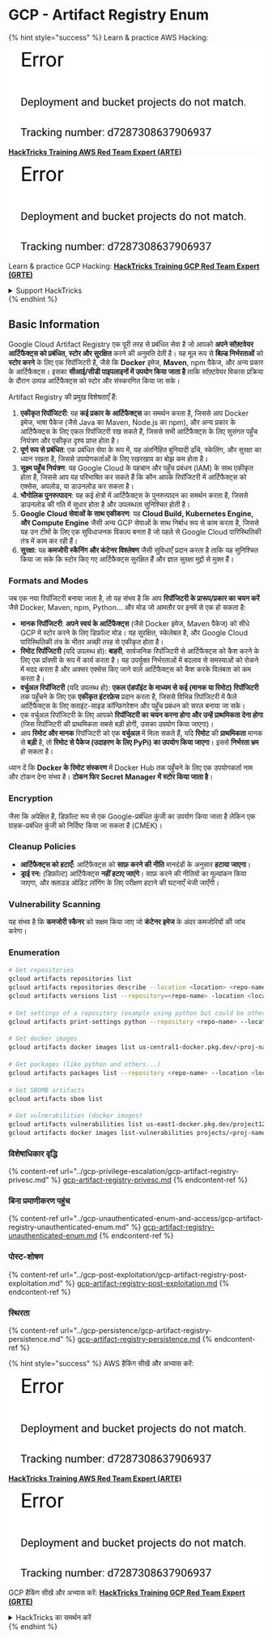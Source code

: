 # GCP - Artifact Registry Enum

{% hint style="success" %}
Learn & practice AWS Hacking:<img src="../../../.gitbook/assets/image (1) (1).png" alt="" data-size="line">[**HackTricks Training AWS Red Team Expert (ARTE)**](https://training.hacktricks.xyz/courses/arte)<img src="../../../.gitbook/assets/image (1) (1).png" alt="" data-size="line">\
Learn & practice GCP Hacking: <img src="../../../.gitbook/assets/image (2).png" alt="" data-size="line">[**HackTricks Training GCP Red Team Expert (GRTE)**<img src="../../../.gitbook/assets/image (2).png" alt="" data-size="line">](https://training.hacktricks.xyz/courses/grte)

<details>

<summary>Support HackTricks</summary>

* Check the [**subscription plans**](https://github.com/sponsors/carlospolop)!
* **Join the** 💬 [**Discord group**](https://discord.gg/hRep4RUj7f) or the [**telegram group**](https://t.me/peass) or **follow** us on **Twitter** 🐦 [**@hacktricks\_live**](https://twitter.com/hacktricks\_live)**.**
* **Share hacking tricks by submitting PRs to the** [**HackTricks**](https://github.com/carlospolop/hacktricks) and [**HackTricks Cloud**](https://github.com/carlospolop/hacktricks-cloud) github repos.

</details>
{% endhint %}

## Basic Information

Google Cloud Artifact Registry एक पूरी तरह से प्रबंधित सेवा है जो आपको **अपने सॉफ़्टवेयर आर्टिफैक्ट्स को प्रबंधित, स्टोर और सुरक्षित** करने की अनुमति देती है। यह मूल रूप से **बिल्ड निर्भरताओं** को **स्टोर करने** के लिए एक रिपॉजिटरी है, जैसे कि **Docker** इमेज, **Maven**, npm पैकेज, और अन्य प्रकार के आर्टिफैक्ट्स। इसका **सीआई/सीडी पाइपलाइनों में उपयोग किया जाता है** ताकि सॉफ़्टवेयर विकास प्रक्रिया के दौरान उत्पन्न आर्टिफैक्ट्स को स्टोर और संस्करणित किया जा सके।

Artifact Registry की प्रमुख विशेषताएँ हैं:

1. **एकीकृत रिपॉजिटरी**: यह **कई प्रकार के आर्टिफैक्ट्स** का समर्थन करता है, जिससे आप Docker इमेज, भाषा पैकेज (जैसे Java का Maven, Node.js का npm), और अन्य प्रकार के आर्टिफैक्ट्स के लिए एकल रिपॉजिटरी रख सकते हैं, जिससे सभी आर्टिफैक्ट्स के लिए सुसंगत पहुँच नियंत्रण और एकीकृत दृश्य प्राप्त होता है।
2. **पूर्ण रूप से प्रबंधित**: एक प्रबंधित सेवा के रूप में, यह अंतर्निहित बुनियादी ढाँचे, स्केलिंग, और सुरक्षा का ध्यान रखता है, जिससे उपयोगकर्ताओं के लिए रखरखाव का बोझ कम होता है।
3. **सूक्ष्म पहुँच नियंत्रण**: यह Google Cloud के पहचान और पहुँच प्रबंधन (IAM) के साथ एकीकृत होता है, जिससे आप यह परिभाषित कर सकते हैं कि कौन आपके रिपॉजिटरी में आर्टिफैक्ट्स को एक्सेस, अपलोड, या डाउनलोड कर सकता है।
4. **भौगोलिक पुनरुत्पादन**: यह कई क्षेत्रों में आर्टिफैक्ट्स के पुनरुत्पादन का समर्थन करता है, जिससे डाउनलोड की गति में सुधार होता है और उपलब्धता सुनिश्चित होती है।
5. **Google Cloud सेवाओं के साथ एकीकरण**: यह **Cloud Build, Kubernetes Engine, और Compute Engine** जैसी अन्य GCP सेवाओं के साथ निर्बाध रूप से काम करता है, जिससे यह उन टीमों के लिए एक सुविधाजनक विकल्प बनता है जो पहले से Google Cloud पारिस्थितिकी तंत्र में काम कर रही हैं।
6. **सुरक्षा**: यह **कमजोरी स्कैनिंग और कंटेनर विश्लेषण** जैसी सुविधाएँ प्रदान करता है ताकि यह सुनिश्चित किया जा सके कि स्टोर किए गए आर्टिफैक्ट्स सुरक्षित हैं और ज्ञात सुरक्षा मुद्दों से मुक्त हैं।

### Formats and Modes

जब एक नया रिपॉजिटरी बनाया जाता है, तो यह संभव है कि आप **रिपॉजिटरी के प्रारूप/प्रकार का चयन करें** जैसे Docker, Maven, npm, Python... और मोड जो आमतौर पर इनमें से एक हो सकता है:

* **मानक रिपॉजिटरी**: **अपने स्वयं के आर्टिफैक्ट्स** (जैसे Docker इमेज, Maven पैकेज) को सीधे GCP में स्टोर करने के लिए डिफ़ॉल्ट मोड। यह सुरक्षित, स्केलेबल है, और Google Cloud पारिस्थितिकी तंत्र के भीतर अच्छी तरह से एकीकृत होता है।
* **रिमोट रिपॉजिटरी** (यदि उपलब्ध हो): **बाहरी**, सार्वजनिक रिपॉजिटरी से आर्टिफैक्ट्स को कैश करने के लिए एक प्रॉक्सी के रूप में कार्य करता है। यह उपर्युक्त निर्भरताओं में बदलाव से समस्याओं को रोकने में मदद करता है और अक्सर एक्सेस किए जाने वाले आर्टिफैक्ट्स को कैश करके विलंबता को कम करता है।
* **वर्चुअल रिपॉजिटरी** (यदि उपलब्ध हो): **एकल एंडपॉइंट के माध्यम से कई (मानक या रिमोट) रिपॉजिटरी** तक पहुँचने के लिए एक **एकीकृत इंटरफ़ेस** प्रदान करता है, जिससे विभिन्न रिपॉजिटरी में फैले आर्टिफैक्ट्स के लिए क्लाइंट-साइड कॉन्फ़िगरेशन और पहुँच प्रबंधन को सरल बनाया जा सके।
* एक वर्चुअल रिपॉजिटरी के लिए आपको **रिपॉजिटरी का चयन करना होगा और उन्हें प्राथमिकता देना होगा** (जिस रिपॉजिटरी की प्राथमिकता सबसे बड़ी होगी, उसका उपयोग किया जाएगा)।
* आप **रिमोट और मानक** रिपॉजिटरी को एक **वर्चुअल** में मिला सकते हैं, यदि **रिमोट** की **प्राथमिकता** मानक से **बड़ी** है, तो **रिमोट से पैकेज (उदाहरण के लिए PyPi) का उपयोग किया जाएगा**। इससे **निर्भरता भ्रम** हो सकता है।

ध्यान दें कि **Docker के रिमोट संस्करण** में Docker Hub तक पहुँचने के लिए एक उपयोगकर्ता नाम और टोकन देना संभव है। **टोकन फिर Secret Manager में स्टोर किया जाता है**।

### Encryption

जैसा कि अपेक्षित है, डिफ़ॉल्ट रूप से एक Google-प्रबंधित कुंजी का उपयोग किया जाता है लेकिन एक ग्राहक-प्रबंधित कुंजी को निर्दिष्ट किया जा सकता है (CMEK)।

### Cleanup Policies

* **आर्टिफैक्ट्स को हटाएँ:** आर्टिफैक्ट्स को **साफ़ करने की नीति** मानदंडों के अनुसार **हटाया जाएगा**।
* **ड्राई रन:** (डिफ़ॉल्ट) आर्टिफैक्ट्स **नहीं हटाए जाएंगे**। साफ़ करने की नीतियों का मूल्यांकन किया जाएगा, और क्लाउड ऑडिट लॉगिंग के लिए परीक्षण हटाने की घटनाएँ भेजी जाएँगी।

### Vulnerability Scanning

यह संभव है कि **कमजोरी स्कैनर** को सक्षम किया जाए जो **कंटेनर इमेज** के अंदर कमजोरियों की जांच करेगा।

### Enumeration
```bash
# Get repositories
gcloud artifacts repositories list
gcloud artifacts repositories describe --location <location> <repo-name>
gcloud artifacts versions list --repository=<repo-name> -location <location> --package <package-name>

# Get settings of a repository (example using python but could be other)
gcloud artifacts print-settings python --repository <repo-name> --location <location>

# Get docker images
gcloud artifacts docker images list us-central1-docker.pkg.dev/<proj-name>/<repo-name>

# Get packages (like python and others...)
gcloud artifacts packages list --repository <repo-name> --location <location>

# Get SBOMB artifacts
gcloud artifacts sbom list

# Get vulnerabilities (docker images)
gcloud artifacts vulnerabilities list us-east1-docker.pkg.dev/project123/repository123/someimage@sha256:49765698074d6d7baa82f
gcloud artifacts docker images list-vulnerabilities projects/<proj-name>/locations/<location>/scans/<scan-uuid>
```
### विशेषाधिकार वृद्धि

{% content-ref url="../gcp-privilege-escalation/gcp-artifact-registry-privesc.md" %}
[gcp-artifact-registry-privesc.md](../gcp-privilege-escalation/gcp-artifact-registry-privesc.md)
{% endcontent-ref %}

### बिना प्रमाणीकरण पहुंच

{% content-ref url="../gcp-unauthenticated-enum-and-access/gcp-artifact-registry-unauthenticated-enum.md" %}
[gcp-artifact-registry-unauthenticated-enum.md](../gcp-unauthenticated-enum-and-access/gcp-artifact-registry-unauthenticated-enum.md)
{% endcontent-ref %}

### पोस्ट-शोषण

{% content-ref url="../gcp-post-exploitation/gcp-artifact-registry-post-exploitation.md" %}
[gcp-artifact-registry-post-exploitation.md](../gcp-post-exploitation/gcp-artifact-registry-post-exploitation.md)
{% endcontent-ref %}

### स्थिरता

{% content-ref url="../gcp-persistence/gcp-artifact-registry-persistence.md" %}
[gcp-artifact-registry-persistence.md](../gcp-persistence/gcp-artifact-registry-persistence.md)
{% endcontent-ref %}

{% hint style="success" %}
AWS हैकिंग सीखें और अभ्यास करें:<img src="../../../.gitbook/assets/image (1) (1).png" alt="" data-size="line">[**HackTricks Training AWS Red Team Expert (ARTE)**](https://training.hacktricks.xyz/courses/arte)<img src="../../../.gitbook/assets/image (1) (1).png" alt="" data-size="line">\
GCP हैकिंग सीखें और अभ्यास करें: <img src="../../../.gitbook/assets/image (2).png" alt="" data-size="line">[**HackTricks Training GCP Red Team Expert (GRTE)**<img src="../../../.gitbook/assets/image (2).png" alt="" data-size="line">](https://training.hacktricks.xyz/courses/grte)

<details>

<summary>HackTricks का समर्थन करें</summary>

* [**सदस्यता योजनाओं**](https://github.com/sponsors/carlospolop) की जांच करें!
* **💬 [**Discord समूह**](https://discord.gg/hRep4RUj7f) या [**टेलीग्राम समूह**](https://t.me/peass) में शामिल हों या **Twitter** 🐦 पर हमें **फॉलो करें** [**@hacktricks\_live**](https://twitter.com/hacktricks\_live)**.**
* **हैकिंग ट्रिक्स साझा करें और [**HackTricks**](https://github.com/carlospolop/hacktricks) और [**HackTricks Cloud**](https://github.com/carlospolop/hacktricks-cloud) गिटहब रिपोजिटरी में PR सबमिट करें।**

</details>
{% endhint %}
